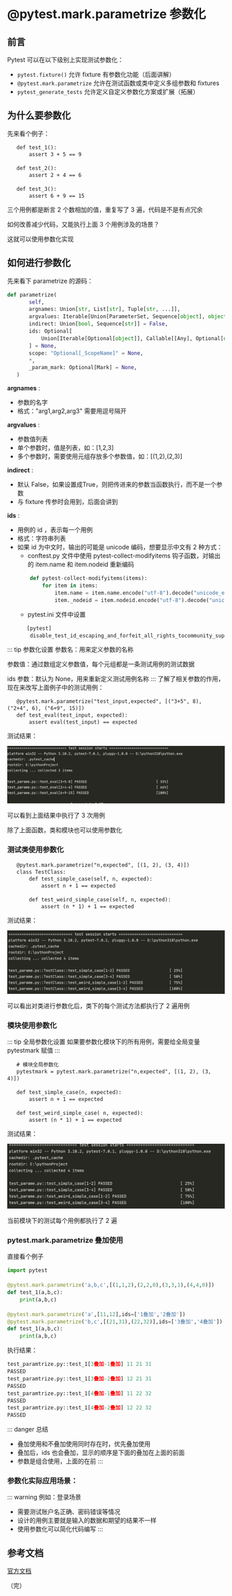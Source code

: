 # @pytest.mark.parametrize 参数化

 ## 前言
 Pytest 可以在以下级别上实现测试参数化：
 + `pytest.fixture()` 允许 fixture 有参数化功能（后面讲解）
 + `@pytest.mark.parametrize` 允许在测试函数或类中定义多组参数和 fixtures
 + `pytest_generate_tests` 允许定义自定义参数化方案或扩展（拓展）
 
 ## 为什么要参数化
 先来看个例子： 
  ```
     def test_1():
         assert 3 + 5 == 9
     
     def test_2():
         assert 2 + 4 == 6
     
     def test_3():
         assert 6 + 9 == 15
  ``` 
 三个用例都是断言 2 个数相加的值，重复写了 3 遍，代码是不是有点冗余
 
 如何改善减少代码，又能执行上面 3 个用例涉及的场景？
 
 这就可以使用参数化实现
 
 ## 如何进行参数化
 先来看下 parametrize 的源码：
 ```python
def parametrize(
        self,
        argnames: Union[str, List[str], Tuple[str, ...]],
        argvalues: Iterable[Union[ParameterSet, Sequence[object], object]],
        indirect: Union[bool, Sequence[str]] = False,
        ids: Optional[
            Union[Iterable[Optional[object]], Callable[[Any], Optional[object]]]
        ] = None,
        scope: "Optional[_ScopeName]" = None,
        *,
        _param_mark: Optional[Mark] = None,
    )
```
**argnames** : 
+ 参数的名字
+ 格式："arg1,arg2,arg3" 需要用逗号隔开

**argvalues** :
+ 参数值列表
+ 单个参数时，值是列表，如：[1,2,3]
+ 多个参数时，需要使用元组存放多个参数值，如：[(1,2),(2,3)]

**indirect** :
+ 默认 False，如果设置成True，则把传进来的参数当函数执行，而不是一个参数
+ 与 fixture 传参时会用到，后面会讲到

**ids** :
+ 用例的 id ，表示每一个用例
+ 格式：字符串列表
+ 如果 id 为中文时，输出的可能是 unicode 编码，想要显示中文有 2 种方式：
    + conftest.py 文件中使用 pytest-collect-modifyitems 钩子函数，对输出的 item.name 和 item.nodeid 重新编码
    ```python
        def pytest-collect-modifyitems(items):
            for item in items:
                item.name = item.name.encode("utf-8").decode("unicode_escape")
                item._nodeid = item.nodeid.encode("utf-8").decode("unicode_escape")
    ```
    + pytest.ini 文件中设置
    ```python
       [pytest]
        disable_test_id_escaping_and_forfeit_all_rights_tocommunity_support = True
    ```

 ::: tip 参数化设置
 参数名：用来定义参数的名称
 
 参数值：通过数组定义参数值，每个元组都是一条测试用例的测试数据
 
 ids 参数：默认为 None，用来重新定义测试用例名称
 :::
 了解了相关参数的作用，现在来改写上面例子中的测试用例：
 ```
    @pytest.mark.parametrize("test_input,expected", [("3+5", 8), ("2+4", 6), ("6+9", 15)])
    def test_eval(test_input, expected):
        assert eval(test_input) == expected
 ```
 测试结果：
 
 ![pytest](images/10.png)

 可以看到上面结果中执行了 3 次用例
 
 除了上面函数，类和模块也可以使用参数化
 ### 测试类使用参数化
 ```
    @pytest.mark.parametrize("n,expected", [(1, 2), (3, 4)])
    class TestClass:
        def test_simple_case(self, n, expected):
            assert n + 1 == expected
    
        def test_weird_simple_case(self, n, expected):
            assert (n * 1) + 1 == expected
 ```
 
 测试结果：
 
 ![pytest](images/11.png)
 
 可以看出对类进行参数化后，类下的每个测试方法都执行了 2 遍用例
 
 ### 模块使用参数化

 ::: tip 全局参数化设置
 如果要参数化模块下的所有用例，需要给全局变量 pytestmark 赋值
 :::
 
 ```
    # 模块全局参数化
    pytestmark = pytest.mark.parametrize("n,expected", [(1, 2), (3, 4)])
    
    def test_simple_case(n, expected):
        assert n + 1 == expected
    
    def test_weird_simple_case( n, expected):
        assert (n * 1) + 1 == expected
 ```

测试结果：

 ![pytest](images/12.png)
 
 当前模块下的测试每个用例都执行了 2 遍
 
 ### pytest.mark.parametrize 叠加使用
 
 直接看个例子
 ```python
 import pytest
 
 @pytest.mark.parametrize('a,b,c',[(1,1,2),(2,2,0),(3,3,1),(4,4,0)])
 def test_1(a,b,c):
     print(a,b,c)
 
 @pytest.mark.parametrize('a',[11,12],ids=['1叠加','2叠加'])
 @pytest.mark.parametrize('b,c',[(21,31),(22,32)],ids=['3叠加','4叠加'])
 def test_1(a,b,c):
     print(a,b,c)
 ```
 执行结果：
 ```python
 test_paramtrize.py::test_1[3叠加-1叠加] 11 21 31
 PASSED
 test_paramtrize.py::test_1[3叠加-2叠加] 12 21 31
 PASSED
 test_paramtrize.py::test_1[4叠加-1叠加] 11 22 32
 PASSED
 test_paramtrize.py::test_1[4叠加-2叠加] 12 22 32
 PASSED
 ```
 ::: danger 总结
 + 叠加使用和不叠加使用同时存在时，优先叠加使用
 + 叠加后，ids 也会叠加，显示的顺序是下面的叠加在上面的前面
 + 参数是组合使用，上面的在前
 :::
 
 ### 参数化实际应用场景：
 
 ::: warning 例如：登录场景
 + 需要测试账户名正确、密码错误等情况
 + 设计的用例主要就是输入的数据和期望的结果不一样
 + 使用参数化可以简化代码编写
 :::


## 参考文档
[官方文档](https://docs.pytest.org/en/latest/how-to/parametrize.html?highlight=mark)

（完）